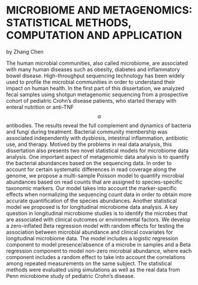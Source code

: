 # MICROBIOME AND METAGENOMICS: STATISTICAL METHODS, COMPUTATION AND APPLICATION

by Zhang Chen

The human microbial communities, also called microbiome, are associated with many human diseases such as obesity, diabetes and inflammatory bowel disease. High-throughput sequencing technology has been widely used to profile the microbial communities in order to understand their impact on human health. In the first part of this dissertation, we analyzed fecal samples using shotgun metagenomic sequencing from a prospective cohort of pediatric Crohn’s disease patients, who started therapy with enteral nutrition or anti-TNF$$\alpha$$ antibodies. The results reveal the full complement and dynamics of bacteria and fungi during treatment. Bacterial community membership was associated independently with dysbiosis, intestinal inflammation, antibiotic use, and therapy. Motived by the problems in real data analysis, this dissertation also presents two novel statistical models for microbiome data analysis. One important aspect of metagenomic data analysis is to quantify the bacterial abundances based on the sequencing data. In order to account for certain systematic differences in read coverage along the genome, we propose a multi-sample Poisson model to quantify microbial abundances based on read counts that are assigned to species-specific taxonomic markers. Our model takes into account the marker-specific effects when normalizing the sequencing count data in order to obtain more accurate quantification of the species abundances. Another statistical model we proposed is for longitudinal microbiome data analysis. A key question in longitudinal microbiome studies is to identify the microbes that are associated with clinical outcomes or environmental factors. We develop a zero-inflated Beta regression model with random effects for testing the association between microbial abundance and clinical covariates for longitudinal microbiome data. The model includes a logistic regression component to model presence/absence of a microbe in samples and a Beta regression component to model non-zero microbial abundance, where each component includes a random effect to take into account the correlations among repeated measurements on the same subject. The statistical methods were evaluated using simulations as well as the real data from Penn microbiome study of pediatric Crohn’s disease.
